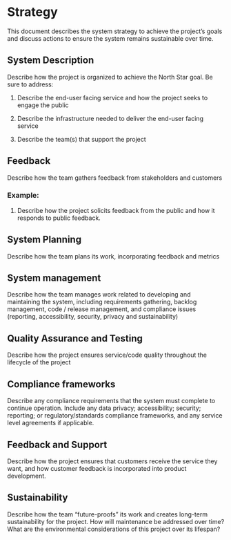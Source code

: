# Strategy

This document describes the system strategy to achieve the project’s goals and discuss actions to ensure the system remains sustainable over time. 



## **System Description**

Describe how the project is organized to achieve the North Star goal. Be sure to address:

1. Describe the end-user facing service and how the project seeks to engage the public

2. Describe the infrastructure needed to deliver the end-user facing service

3. Describe the team(s) that support the project

   

## **Feedback**

Describe how the team gathers feedback from stakeholders and customers

### **Example:** 

1. Describe how the project solicits feedback from the public and how it responds to public feedback. 

   

## **System Planning**

Describe how the team plans its work, incorporating feedback and metrics



## **System management**

Describe how the team manages work related to developing and maintaining the system, including requirements gathering, backlog management, code / release management, and compliance issues (reporting, accessibility, security, privacy and sustainability) 



## **Quality Assurance and Testing** 

Describe how the project ensures service/code quality throughout the lifecycle of the project



## **Compliance frameworks**

Describe any compliance requirements that the system must complete to continue operation. Include any data privacy; accessibility; security; reporting; or regulatory/standards compliance frameworks, and any service level agreements if applicable.



## **Feedback and Support**

Describe how the project ensures that customers receive the service they want, and how customer feedback is incorporated into product development.



## **Sustainability**

Describe how the team “future-proofs” its work and creates long-term sustainability for the project. How will maintenance be addressed over time? What are the environmental considerations of this project over its lifespan?